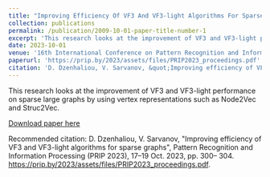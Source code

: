 ```yaml
---
title: "Improving Efficiency Of VF3 And VF3-light Algorithms For Sparse Graphs"
collection: publications
permalink: /publication/2009-10-01-paper-title-number-1
excerpt: 'This research looks at the improvement of VF3 and VF3-light performance on sparse large graphs by using vertex representations such as Node2Vec and Struc2Vec.'
date: 2023-10-01
venue: '16th International Conference on Pattern Recognition and Information Processing'
paperurl: 'https://prip.by/2023/assets/files/PRIP2023_proceedings.pdf'
citation: 'D. Dzenhaliou, V. Sarvanov, &quot;Improving efficiency of VF3 and VF3-light algorithms for sparse graphs,&quot; Pattern Recognition and Information Processing (PRIP 2023), 17–19 Oct. 2023, pp. 300– 304.'
---
```

This research looks at the improvement of VF3 and VF3-light performance on sparse large graphs by using vertex representations such as Node2Vec and Struc2Vec.

[Download paper here](https://prip.by/2023/assets/files/PRIP2023_proceedings.pdf)

Recommended citation:  D. Dzenhaliou, V. Sarvanov, "Improving efficiency of VF3 and VF3-light algorithms for sparse graphs", Pattern Recognition and Information Processing (PRIP 2023), 17–19 Oct. 2023, pp. 300– 304. https://prip.by/2023/assets/files/PRIP2023_proceedings.pdf.